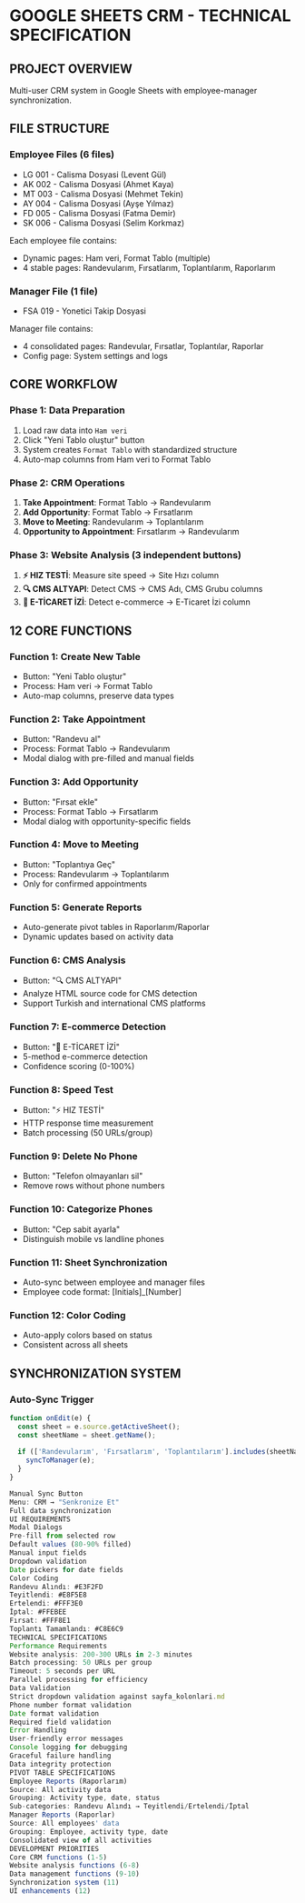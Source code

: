 # GOOGLE SHEETS CRM - TECHNICAL SPECIFICATION

## PROJECT OVERVIEW
Multi-user CRM system in Google Sheets with employee-manager synchronization.

## FILE STRUCTURE

### Employee Files (6 files)
- LG 001 - Calisma Dosyasi (Levent Gül)
- AK 002 - Calisma Dosyasi (Ahmet Kaya)
- MT 003 - Calisma Dosyasi (Mehmet Tekin)
- AY 004 - Calisma Dosyasi (Ayşe Yılmaz)
- FD 005 - Calisma Dosyasi (Fatma Demir)
- SK 006 - Calisma Dosyasi (Selim Korkmaz)

Each employee file contains:
- Dynamic pages: Ham veri, Format Tablo (multiple)
- 4 stable pages: Randevularım, Fırsatlarım, Toplantılarım, Raporlarım

### Manager File (1 file)
- FSA 019 - Yonetici Takip Dosyasi

Manager file contains:
- 4 consolidated pages: Randevular, Fırsatlar, Toplantılar, Raporlar
- Config page: System settings and logs

## CORE WORKFLOW

### Phase 1: Data Preparation
1. Load raw data into `Ham veri`
2. Click "Yeni Tablo oluştur" button
3. System creates `Format Tablo` with standardized structure
4. Auto-map columns from Ham veri to Format Tablo

### Phase 2: CRM Operations
1. **Take Appointment**: Format Tablo → Randevularım
2. **Add Opportunity**: Format Tablo → Fırsatlarım
3. **Move to Meeting**: Randevularım → Toplantılarım
4. **Opportunity to Appointment**: Fırsatlarım → Randevularım

### Phase 3: Website Analysis (3 independent buttons)
1. **⚡ HIZ TESTİ**: Measure site speed → Site Hızı column
2. **🔍 CMS ALTYAPI**: Detect CMS → CMS Adı, CMS Grubu columns
3. **🛒 E-TİCARET İZİ**: Detect e-commerce → E-Ticaret İzi column

## 12 CORE FUNCTIONS

### Function 1: Create New Table
- Button: "Yeni Tablo oluştur"
- Process: Ham veri → Format Tablo
- Auto-map columns, preserve data types

### Function 2: Take Appointment
- Button: "Randevu al"
- Process: Format Tablo → Randevularım
- Modal dialog with pre-filled and manual fields

### Function 3: Add Opportunity
- Button: "Fırsat ekle"
- Process: Format Tablo → Fırsatlarım
- Modal dialog with opportunity-specific fields

### Function 4: Move to Meeting
- Button: "Toplantıya Geç"
- Process: Randevularım → Toplantılarım
- Only for confirmed appointments

### Function 5: Generate Reports
- Auto-generate pivot tables in Raporlarım/Raporlar
- Dynamic updates based on activity data

### Function 6: CMS Analysis
- Button: "🔍 CMS ALTYAPI"
- Analyze HTML source code for CMS detection
- Support Turkish and international CMS platforms

### Function 7: E-commerce Detection
- Button: "🛒 E-TİCARET İZİ"
- 5-method e-commerce detection
- Confidence scoring (0-100%)

### Function 8: Speed Test
- Button: "⚡ HIZ TESTİ"
- HTTP response time measurement
- Batch processing (50 URLs/group)

### Function 9: Delete No Phone
- Button: "Telefon olmayanları sil"
- Remove rows without phone numbers

### Function 10: Categorize Phones
- Button: "Cep sabit ayarla"
- Distinguish mobile vs landline phones

### Function 11: Sheet Synchronization
- Auto-sync between employee and manager files
- Employee code format: [Initials]_[Number]

### Function 12: Color Coding
- Auto-apply colors based on status
- Consistent across all sheets

## SYNCHRONIZATION SYSTEM

### Auto-Sync Trigger
```javascript
function onEdit(e) {
  const sheet = e.source.getActiveSheet();
  const sheetName = sheet.getName();
  
  if (['Randevularım', 'Fırsatlarım', 'Toplantılarım'].includes(sheetName)) {
    syncToManager(e);
  }
}

Manual Sync Button
Menu: CRM → "Senkronize Et"
Full data synchronization
UI REQUIREMENTS
Modal Dialogs
Pre-fill from selected row
Default values (80-90% filled)
Manual input fields
Dropdown validation
Date pickers for date fields
Color Coding
Randevu Alındı: #E3F2FD
Teyitlendi: #E8F5E8
Ertelendi: #FFF3E0
İptal: #FFEBEE
Fırsat: #FFF8E1
Toplantı Tamamlandı: #C8E6C9
TECHNICAL SPECIFICATIONS
Performance Requirements
Website analysis: 200-300 URLs in 2-3 minutes
Batch processing: 50 URLs per group
Timeout: 5 seconds per URL
Parallel processing for efficiency
Data Validation
Strict dropdown validation against sayfa_kolonlari.md
Phone number format validation
Date format validation
Required field validation
Error Handling
User-friendly error messages
Console logging for debugging
Graceful failure handling
Data integrity protection
PIVOT TABLE SPECIFICATIONS
Employee Reports (Raporlarım)
Source: All activity data
Grouping: Activity type, date, status
Sub-categories: Randevu Alındı → Teyitlendi/Ertelendi/İptal
Manager Reports (Raporlar)
Source: All employees' data
Grouping: Employee, activity type, date
Consolidated view of all activities
DEVELOPMENT PRIORITIES
Core CRM functions (1-5)
Website analysis functions (6-8)
Data management functions (9-10)
Synchronization system (11)
UI enhancements (12)